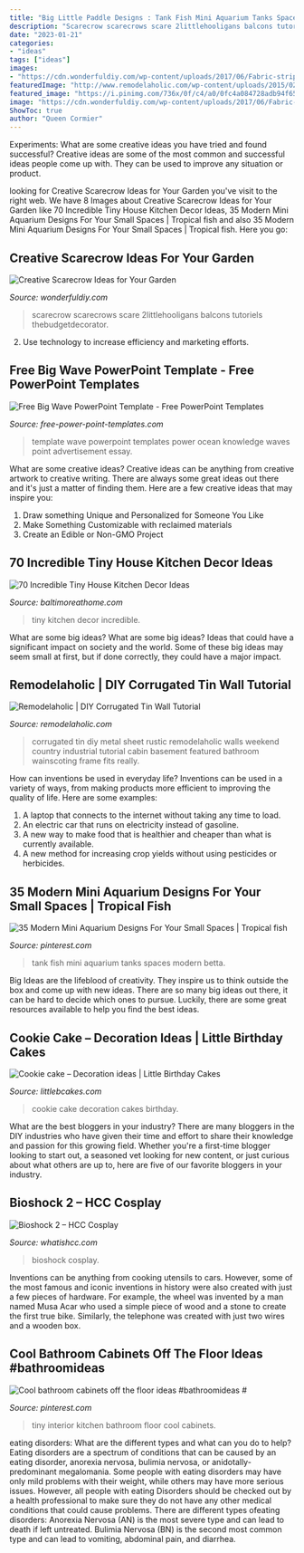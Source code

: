 ```yaml
---
title: "Big Little Paddle Designs : Tank Fish Mini Aquarium Tanks Spaces Modern Betta"
description: "Scarecrow scarecrows scare 2littlehooligans balcons tutoriels thebudgetdecorator"
date: "2023-01-21"
categories:
- "ideas"
tags: ["ideas"]
images:
- "https://cdn.wonderfuldiy.com/wp-content/uploads/2017/06/Fabric-strip-scarecrow.jpg"
featuredImage: "http://www.remodelaholic.com/wp-content/uploads/2015/02/diy-corrugated-tin-metal-sheet-wall-The-Weekend-Country-Girl-featured-on-@Remodelaholic.jpg"
featured_image: "https://i.pinimg.com/736x/0f/c4/a0/0fc4a084728adb94f6574eb27f70a490.jpg"
image: "https://cdn.wonderfuldiy.com/wp-content/uploads/2017/06/Fabric-strip-scarecrow.jpg"
ShowToc: true
author: "Queen Cormier"
---
```



Experiments: What are some creative ideas you have tried and found successful?
Creative ideas are some of the most common and successful ideas people come up with. They can be used to improve any situation or product.

	

		
looking for Creative Scarecrow Ideas for Your Garden you've visit to the right web. We have 8 Images about Creative Scarecrow Ideas for Your Garden like 70 Incredible Tiny House Kitchen Decor Ideas, 35 Modern Mini Aquarium Designs For Your Small Spaces | Tropical fish and also 35 Modern Mini Aquarium Designs For Your Small Spaces | Tropical fish. Here you go:
		
    
## Creative Scarecrow Ideas For Your Garden

<img loading=lazy src="https://cdn.wonderfuldiy.com/wp-content/uploads/2017/06/Fabric-strip-scarecrow.jpg" onerror="this.onerror=null;this.src='https://tse2.mm.bing.net/th?id=OIP.yc87pjC_HxPXDiMUP8GMXwHaLT&amp;pid=15.1';" alt="Creative Scarecrow Ideas for Your Garden">

_Source: wonderfuldiy.com_

>scarecrow scarecrows scare 2littlehooligans balcons tutoriels thebudgetdecorator. 

	

2. Use technology to increase efficiency and marketing efforts.

    
## Free Big Wave PowerPoint Template - Free PowerPoint Templates

<img loading=lazy src="https://cdn.free-power-point-templates.com/wp-content/uploads/2017/08/160118-wave-template-4x3-1.jpg" onerror="this.onerror=null;this.src='https://tse3.mm.bing.net/th?id=OIP.B9hH4XakvkpLOti1md-qgQHaFj&amp;pid=15.1';" alt="Free Big Wave PowerPoint Template - Free PowerPoint Templates">

_Source: free-power-point-templates.com_

>template wave powerpoint templates power ocean knowledge waves point advertisement essay. 

	

What are some creative ideas?
Creative ideas can be anything from creative artwork to creative writing. There are always some great ideas out there and it's just a matter of finding them. Here are a few creative ideas that may inspire you:
1. Draw something Unique and Personalized for Someone You Like
2. Make Something Customizable with reclaimed materials
3. Create an Edible or Non-GMO Project

    
## 70 Incredible Tiny House Kitchen Decor Ideas

<img loading=lazy src="https://www.baltimoreathome.com/wp-content/uploads/2018/04/Incredible-Tiny-House-Kitchen-Decor-Ideas-60.jpg" onerror="this.onerror=null;this.src='https://tse3.mm.bing.net/th?id=OIP.l6AheazuLGw59-3D7EofnwHaLH&amp;pid=15.1';" alt="70 Incredible Tiny House Kitchen Decor Ideas">

_Source: baltimoreathome.com_

>tiny kitchen decor incredible. 

	

What are some big ideas?
What are some big ideas? Ideas that could have a significant impact on society and the world. Some of these big ideas may seem small at first, but if done correctly, they could have a major impact.

    
## Remodelaholic | DIY Corrugated Tin Wall Tutorial

<img loading=lazy src="http://www.remodelaholic.com/wp-content/uploads/2015/02/diy-corrugated-tin-metal-sheet-wall-The-Weekend-Country-Girl-featured-on-@Remodelaholic.jpg" onerror="this.onerror=null;this.src='https://tse3.mm.bing.net/th?id=OIP.6baPomHSt4mwpauS-Si1xQHaLH&amp;pid=15.1';" alt="Remodelaholic | DIY Corrugated Tin Wall Tutorial">

_Source: remodelaholic.com_

>corrugated tin diy metal sheet rustic remodelaholic walls weekend country industrial tutorial cabin basement featured bathroom wainscoting frame fits really. 

	

How can inventions be used in everyday life?
Inventions can be used in a variety of ways, from making products more efficient to improving the quality of life. Here are some examples: 
1. A laptop that connects to the internet without taking any time to load. 
2. An electric car that runs on electricity instead of gasoline. 
3. A new way to make food that is healthier and cheaper than what is currently available. 
4. A new method for increasing crop yields without using pesticides or herbicides.

    
## 35 Modern Mini Aquarium Designs For Your Small Spaces | Tropical Fish

<img loading=lazy src="https://i.pinimg.com/736x/bb/90/fe/bb90feb75b824b62145d2aa6de9de27f.jpg" onerror="this.onerror=null;this.src='https://tse2.mm.bing.net/th?id=OIP.5sBBYE3Zhg-_0Qwbv0HKRgHaLD&amp;pid=15.1';" alt="35 Modern Mini Aquarium Designs For Your Small Spaces | Tropical fish">

_Source: pinterest.com_

>tank fish mini aquarium tanks spaces modern betta. 

	

Big Ideas are the lifeblood of creativity. They inspire us to think outside the box and come up with new ideas. There are so many big ideas out there, it can be hard to decide which ones to pursue. Luckily, there are some great resources available to help you find the best ideas.

    
## Cookie Cake – Decoration Ideas | Little Birthday Cakes

<img loading=lazy src="http://www.littlebcakes.com/wp-content/uploads/2015/02/cookie-cake-decoration.png" onerror="this.onerror=null;this.src='https://tse1.mm.bing.net/th?id=OIP.TLcQRv3LbqIfeQMkZGUqrAHaJL&amp;pid=15.1';" alt="Cookie cake – Decoration ideas | Little Birthday Cakes">

_Source: littlebcakes.com_

>cookie cake decoration cakes birthday. 

	

What are the best bloggers in your industry?
There are many bloggers in the DIY industries who have given their time and effort to share their knowledge and passion for this growing field. Whether you're a first-time blogger looking to start out, a seasoned vet looking for new content, or just curious about what others are up to, here are five of our favorite bloggers in your industry.

    
## Bioshock 2 – HCC Cosplay

<img loading=lazy src="http://whatishcc.com/wp-content/uploads/2014/07/P1000388.jpg" onerror="this.onerror=null;this.src='https://tse4.mm.bing.net/th?id=OIP.JIB4IIZZJ1Pok3PgzZHfjQHaLG&amp;pid=15.1';" alt="Bioshock 2 – HCC Cosplay">

_Source: whatishcc.com_

>bioshock cosplay. 

	

Inventions can be anything from cooking utensils to cars. However, some of the most famous and iconic inventions in history were also created with just a few pieces of hardware. For example, the wheel was invented by a man named Musa Acar who used a simple piece of wood and a stone to create the first true bike. Similarly, the telephone was created with just two wires and a wooden box.

    
## Cool Bathroom Cabinets Off The Floor Ideas #bathroomideas #

<img loading=lazy src="https://i.pinimg.com/736x/0f/c4/a0/0fc4a084728adb94f6574eb27f70a490.jpg" onerror="this.onerror=null;this.src='https://tse4.mm.bing.net/th?id=OIP.jTtocUHKb7Ft3-XlX4kYXQHaLH&amp;pid=15.1';" alt="Cool bathroom cabinets off the floor ideas #bathroomideas #">

_Source: pinterest.com_

>tiny interior kitchen bathroom floor cool cabinets. 

	

eating disorders: What are the different types and what can you do to help?
Eating disorders are a spectrum of conditions that can be caused by an eating disorder, anorexia nervosa, bulimia nervosa, or anidotally-predominant megalomania. Some people with eating disorders may have only mild problems with their weight, while others may have more serious issues. However, all people with eating Disorders should be checked out by a health professional to make sure they do not have any other medical conditions that could cause problems. 
There are different types ofeating disorders: Anorexia Nervosa (AN) is the most severe type and can lead to death if left untreated. Bulimia Nervosa (BN) is the second most common type and can lead to vomiting, abdominal pain, and diarrhea.

